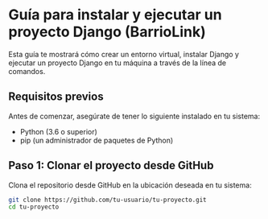 # Guía para instalar y ejecutar un proyecto Django (BarrioLink)

Esta guía te mostrará cómo crear un entorno virtual, instalar Django y ejecutar un proyecto Django en tu máquina a través de la línea de comandos.

## Requisitos previos

Antes de comenzar, asegúrate de tener lo siguiente instalado en tu sistema:

- Python (3.6 o superior)
- pip (un administrador de paquetes de Python)

## Paso 1: Clonar el proyecto desde GitHub

Clona el repositorio  desde GitHub en la ubicación deseada en tu sistema:

```bash
git clone https://github.com/tu-usuario/tu-proyecto.git
cd tu-proyecto